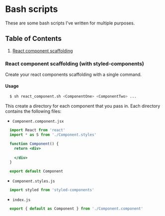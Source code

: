# Bash scripts

These are some bash scripts I've written for multiple purposes.

## Table of Contents
1. [React component scaffolding](#react-component-scaffolding-with-styled-components)

### React component scaffolding (with styled-components)

Create your react components scaffolding with a single command.

#### Usage
```bash
  $ sh react_component.sh <ComponentOne> <ComponentTwo> ...
```

This create a directory for each component that you pass in. Each directory contains the following files:

- `Component.component.jsx`
```jsx
  import React from 'react'
  import * as S from './Component.styles'

  function Component() {
    return <div>
      
    </div>
  }

  export default Component
```

- `Component.styles.js`
```js
  import styled from 'styled-components'
```

- `index.js`
```js
  export { default as Component } from './Component.component'
```